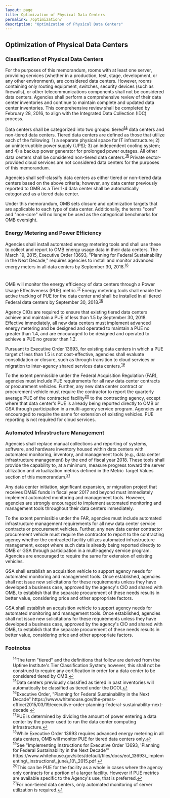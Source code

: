 ```yaml
---
layout: page
title: Optimization of Physical Data Centers
permalink: /optimization/
description: "Optimization of Physical Data Centers"
---
```


## Optimization of Physical Data Centers

### Classification of Physical Data Centers

For the purposes of this memorandum, rooms with at least one server, providing services (whether in a production, test, stage, development, or any other environment), are considered data centers. However, rooms containing only routing equipment, switches, security devices (such as firewalls), or other telecommunications components shall not be considered data centers. Agencies shall perform a comprehensive review of their data center inventories and continue to maintain complete and updated data center inventories. This comprehensive review shall be completed by February 28, 2016, to align with the Integrated Data Collection (IDC) process.

Data centers shall be categorized into two groups: tiered<sup id="fnr14"><a href="#fn14">14</a></sup> data centers and non-tiered data centers.  Tiered data centers are defined as those that utilize each of the following: 1) a separate physical space for IT infrastructure; 2) an uninterruptible power supply (UPS); 3) an independent cooling system; and 4) a backup power generator for prolonged power outages. All other data centers shall be considered non-tiered data centers.<sup id="fnr15"><a href="#fn15">15</a></sup> Private sector-provided cloud services are not considered data centers for the purposes of this memorandum.

Agencies shall self-classify data centers as either tiered or non-tiered data centers based on the above criteria; however, any data center previously reported to OMB as a Tier 1-4 data center shall be automatically categorized as a tiered data center.

Under this memorandum, OMB sets closure and optimization targets that are applicable to each type of data center. Additionally, the terms "core" and "non-core" will no longer be used as the categorical benchmarks for OMB oversight.

### Energy Metering and Power Efficiency

Agencies shall install automated energy metering tools and shall use these to collect and report to OMB energy usage data in their data centers. The March 19, 2015, Executive Order 13693, "Planning for Federal Sustainability in the Next Decade," requires agencies to install and monitor advanced energy meters in all data centers by September 30, 2018.<sup id="fnr16"><a href="#fn16">16</a></sup>
#

OMB will monitor the energy efficiency of data centers through a Power Usage Effectiveness (PUE) metric.<sup id="fnr17"><a href="#fn17">17</a></sup> Energy metering tools shall enable the active tracking of PUE for the data center and shall be installed in all tiered Federal data centers by September 30, 2018.<sup id="fnr18"><a href="#fn18">18</a></sup>

Agency CIOs are required to ensure that existing tiered data centers achieve and maintain a PUE of less than 1.5 by September 30, 2018. Effective immediately, all new data centers must implement advanced energy metering and be designed and operated to maintain a PUE no greater than 1.4, and are encouraged to be designed and operated to achieve a PUE no greater than 1.2.

Pursuant to Executive Order 13693, for existing data centers in which a PUE target of less than 1.5 is not cost-effective, agencies shall evaluate consolidation or closure, such as through transition to cloud services or migration to inter-agency shared services data centers.<sup id="fnr19"><a href="#fn19">19</a></sup>

To the extent permissible under the Federal Acquisition Regulation (FAR), agencies must include PUE requirements for all new data center contracts or procurement vehicles. Further, any new data center contract or procurement vehicle must require the contractor to report the quarterly average PUE of the contracted facility<sup id="fnr20"><a href="#fn20">20</a></sup> to the contracting agency, except where that data center's PUE is already being reported directly to OMB or GSA through participation in a multi-agency service program. Agencies are encouraged to require the same for extension of existing vehicles.  PUE reporting is not required for cloud services.

### Automated Infrastructure Management

Agencies shall replace manual collections and reporting of systems, software, and hardware inventory housed within data centers with automated monitoring, inventory, and management tools (e.g., data center infrastructure management) by the end of fiscal year 2018.  These tools shall provide the capability to, at a minimum, measure progress toward the server utilization and virtualization metrics defined in the Metric Target Values section of this memorandum.<sup id="fnr21"><a href="#fn21">21</a></sup>

Any data center initiation, significant expansion, or migration project that receives DM&E funds in fiscal year 2017 and beyond must immediately implement automated monitoring and management tools. However, agencies are strongly encouraged to implement automated monitoring and management tools throughout their data centers immediately.

To the extent permissible under the FAR, agencies must include automated infrastructure management requirements for all new data center service contracts or procurement vehicles. Further, any new data center contractor procurement vehicle must require the contractor to report to the contracting agency whether the contracted facility utilizes automated infrastructure management, except where such data is already being reported directly to OMB or GSA through participation in a multi-agency service program. Agencies are encouraged to require the same for extension of existing vehicles.

GSA shall establish an acquisition vehicle to support agency needs for automated monitoring and management tools.  Once established, agencies shall not issue new solicitations for these requirements unless they have developed a business case, approved by the agency's CIO and shared with OMB, to establish that the separate procurement of these needs results in better value, considering price and other appropriate factors.

GSA shall establish an acquisition vehicle to support agency needs for automated monitoring and management tools.  Once established, agencies shall not issue new solicitations for these requirements unless they have developed a business case, approved by the agency's CIO and shared with OMB, to establish that the separate procurement of these needs results in better value, considering price and other appropriate factors.

### Footnotes

<ul style="list-style-type:none">
<li id="fn14"><sup>14</sup>The term "tiered" and the definitions that follow are derived from the Uptime Institute's Tier Classification System; however, this shall not be construed to require any certification in order for a data center to be considered tiered by OMB.<a href="#fnr14">&#8617;</a></li>

<li id="fn15"><sup>15</sup>Data centers previously classified as tiered in past inventories will automatically be classified as tiered under the DCOI.<a href="#fnr15">&#8617;</a></li>

<li id="fn16"><sup>16</sup>Executive Order, "Planning for Federal Sustainability in the Next Decade" https://www.whitehouse.gov/the-press-office/2015/03/19/executive-order-planning-federal-sustainability-next-decade
<a href="#fnr16">&#8617;</a></li>

<li id="fn17"><sup>17</sup>PUE is determined by dividing the amount of power entering a data center by the power used to run the data center computing infrastructure.<a href="#fnr17">&#8617;</a></li>

<li id="fn18"><sup>18</sup>While Executive Order 13693 requires advanced energy metering in all data centers, OMB will monitor PUE for tiered data centers only.<a href="#fnr18">&#8617;</a></li>

<li id="fn19"><sup>19</sup>See "Implementing Instructions for Executive Order 13693, 'Planning for Federal Sustainability in the Next Decade'" https://www.whitehouse.gov/sites/default/files/docs/eo\_13693\_implementing\_instructions\_june\_10\_2015.pdf <a href="#fnr19">&#8617;</a></li>

<li id="fn20"><sup>20</sup>This can be PUE for the facility as a whole in cases where the agency only contracts for a portion of a larger facility. However if PUE metrics are available specific to the Agency's use, that is preferred.<a href="#fnr20">&#8617;</a></li>

<li id="fn21"><sup>21</sup>For non-tiered data centers, only automated monitoring of server utilization is required.<a href="#fnr21">&#8617;</a></li>

</ul>

